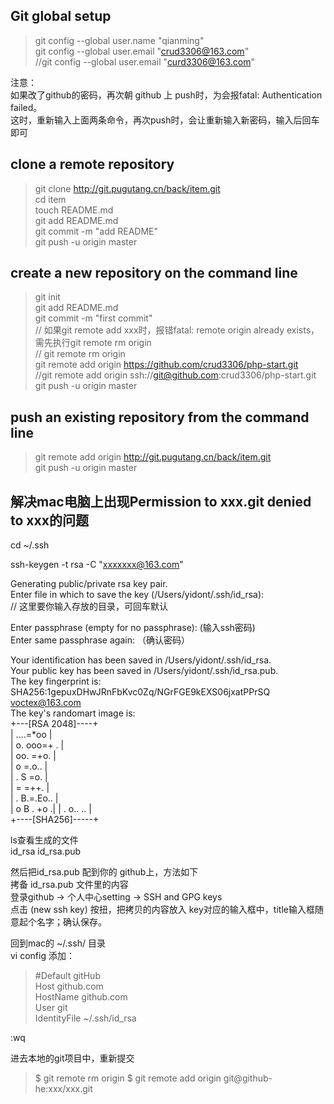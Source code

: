 Git global setup
-------------
> git config --global user.name "qianming"  
> git config --global user.email "crud3306@163.com"  
> //git config --global user.email "curd3306@163.com"  

注意：  
如果改了github的密码，再次朝 github 上 push时，为会报fatal: Authentication failed。  
这时，重新输入上面两条命令，再次push时，会让重新输入新密码，输入后回车即可  



clone a remote repository
-------------
> git clone http://git.pugutang.cn/back/item.git  
> cd item  
> touch README.md  
> git add README.md  
> git commit -m "add README"  
> git push -u origin master  


create a new repository on the command line
-------------
> git init  
> git add README.md  
> git commit -m "first commit"  
> // 如果git remote add xxx时，报错fatal: remote origin already exists，需先执行git remote rm origin  
> // git remote rm origin  
> git remote add origin https://github.com/crud3306/php-start.git  
> //git remote add origin ssh://git@github.com:crud3306/php-start.git  
> git push -u origin master  


push an existing repository from the command line
-------------
> git remote add origin http://git.pugutang.cn/back/item.git  
> git push -u origin master  








解决mac电脑上出现Permission to xxx.git denied to xxx的问题
-------------
cd ~/.ssh  

ssh-keygen -t rsa -C "xxxxxxx@163.com"  

Generating public/private rsa key pair.  
Enter file in which to save the key (/Users/yidont/.ssh/id_rsa):  
// 这里要你输入存放的目录，可回车默认  

Enter passphrase (empty for no passphrase): (输入ssh密码)  
Enter same passphrase again: （确认密码）  

Your identification has been saved in /Users/yidont/.ssh/id_rsa.  
Your public key has been saved in /Users/yidont/.ssh/id_rsa.pub.  
The key fingerprint is:  
SHA256:1gepuxDHwJRnFbKvc0Zq/NGrFGE9kEXS06jxatPPrSQ voctex@163.com  
The key's randomart image is:  
+---[RSA 2048]----+  
|      ....=*oo   |  
|     o. ooo=+ .  |  
|      oo. =+o.   |  
|       o =.o..   |  
|      . S =o.    |  
|       = =++.    |  
|      . B.=.Eo.. |  
|       o B . +o .| 
|        . o.. .. |  
+----[SHA256]-----+  
  
ls查看生成的文件  
id_rsa  id_rsa.pub   

然后把id_rsa.pub 配到你的 github上，方法如下  
拷备 id_rsa.pub 文件里的内容  
登录github -> 个人中心setting -> SSH and GPG keys  
点击 (new ssh key) 按扭，把拷贝的内容放入 key对应的输入框中，title输入框随意起个名字；确认保存。 
  
  
回到mac的 ~/.ssh/ 目录  
vi config 添加：  
  
> #Default gitHub  
> Host github.com  
> HostName github.com  
> User git  
> IdentityFile ~/.ssh/id_rsa  

:wq

进去本地的git项目中，重新提交
> $ git remote rm origin
> $ git remote add origin git@github-he:xxx/xxx.git

















